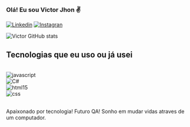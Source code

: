 ### Olá! Eu sou Victor Jhon ✌️

[![Linkedin](https://img.shields.io/badge/LinkedIn-0077B5?style=for-the-badge&logo=linkedin&logoColor=white)](https://www.linkedin.com/in/victor-jhon-1ab955244/?originalSubdomain=br)
[![Instagran](https://img.shields.io/badge/Instagram-E4405F?style=for-the-badge&logo=instagram&logoColor=white)](https://www.instagram.com/victorjhon_/)


![Victor GitHub stats](https://github-readme-stats.vercel.app/api?username=Victor-Jhon&show_icons=true&theme=radical) 

## Tecnologias que eu uso ou já usei 

<div style="diplay: inline_block"><br/>
<img align="center" alt="javascript" src="https://img.shields.io/badge/JavaScript-F7DF1E?style=for-the-badge&logo=javascript&logoColor=black" />
</div>
<img align="center" alt="C#" src="https://img.shields.io/badge/C%23-239120?style=for-the-badge&logo=c-sharp&logoColor=white" />
<div><img align="center" alt="html15" src="https://img.shields.io/badge/HTML-239120?style=for-the-badge&logo=html5&logoColor=white"/></div>
<div><img align="center" alt="css" src="https://img.shields.io/badge/CSS-239120?&style=for-the-badge&logo=css3&logoColor=white"/></div>
</div><br/>

Apaixonado por tecnologia! 
Futuro QA! 
Sonho em mudar vidas atraves de um computador.
